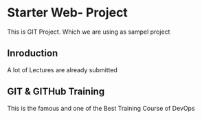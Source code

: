 # Starter Web- Project
This is GIT Project. Which we are using as sampel project

## Inroduction 
A lot of Lectures are already submitted

## GIT & GITHub Training
This is the famous and one of the Best Training Course of DevOps

